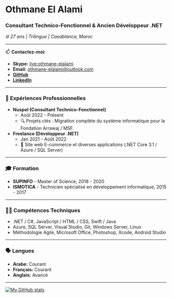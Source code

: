 # Othmane El Alami
### Consultant Technico-Fonctionnel & Ancien Développeur .NET
*🌐 27 ans | Trilingue | Casablanca, Maroc*

---

📫 **Contactez-moi:**
- **Skype:** [live:othmane-elalami](https://join.skype.com/invite/zfezw7Ykc3ZH)
- **Email:** [othmane-elalami@outlook.com](mailto:othmane-elalami@outlook.com)
- **[GitHub](https://github.com/Othmane-ElAlami)** 
- **[LinkedIn](https://www.linkedin.com/in/Othmane-ElAlami)** 

---

### 💼 Expériences Professionnelles
- **Nuspol (Consultant Technico-Fonctionnel)**
  - Août 2022 - Présent
  - 🔍 Projets clés : Migration complète du système informatique pour la Fondation Arrawaj / MSF.
- **Freelance (Développeur .NET)**
  - Jan 2021 - Août 2022
  - 🛒 Site web E-commerce et diverses applications (.NET Core 3.1 / Azure / SQL Server)

---

### 🎓 Formation
- **SUPINFO** - Master of Science, 2018 - 2020
- **ISMOTICA** - Technicien spécialisé en développement informatique, 2015 - 2017

---

### 👨‍💻 Compétences Techniques
- .NET / C#, JavaScript / HTML / CSS, Swift / Java
- Azure, SQL Server, Visual Studio, Git, Windows Server, Linux
- Méthodologie Agile, Microsoft Office, Photoshop, Xcode, Android Studio

---

### 🗣️ Langues
- **Arabe:** Courant
- **Français:** Courant
- **Anglais:** Avancé

---

[![My GitHub stats](https://github-readme-stats-othmane-elalami.vercel.app/api?username=Othmane-ElAlami&count_private=true&hide=stars,prs&show_icons=true&theme=transparent)](https://github.com/Othmane-ElAlami/github-readme-stats)
